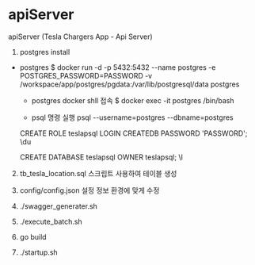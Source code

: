 # apiServer
apiServer (Tesla Chargers App - Api Server)


1. postgres install

* postgres
  $ docker run -d -p 5432:5432 --name postgres -e POSTGRES_PASSWORD=PASSWORD -v /workspace/app/postgres/pgdata:/var/lib/postgresql/data postgres

  * postgres docker shll 접속 
  $ docker exec -it postgres /bin/bash

  * psql 명령 실행 
  psql --username=postgres --dbname=postgres

  CREATE ROLE teslapsql LOGIN CREATEDB PASSWORD 'PASSWORD';
  \du

  CREATE DATABASE teslapsql OWNER teslapsql;
  \l
  
2. tb_tesla_location.sql 스크립트 사용하여 테이블 생성 

3. config/config.json 설정 정보 환경에 맞게 수정 

4. ./swagger_generater.sh

5. ./execute_batch.sh

6. go build

7. ./startup.sh

